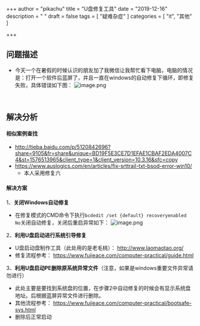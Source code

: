 +++
author = "pikachu"
title = "U盘修复工具"
date = "2019-12-16"
description = " "
draft = false
tags = [
    "疑难杂症"
]
categories = [
    "it", "其他"
]

+++

## 问题描述
- 今天一个在暑假的时候认识的朋友加了我微信让我帮忙看下电脑，电脑的情况是：打开一个软件后蓝屏了，并且一直在windows的自动修复下循环，即修复失败，具体错误如下图：
![image.png](http://ww1.sinaimg.cn/mw690/0061iV1igy1g9z0y2irtaj30ku0fm15l.jpg)

&nbsp;

## 解决分析

#### 相似案例查找
- http://tieba.baidu.com/p/5120842696?share=9105&fr=share&unique=BD19F5E3CE7D1EFAE1CBAF2EDA4007C4&st=1576513965&client_type=1&client_version=10.3.16&sfc=copy
- https://www.auslogics.com/en/articles/fix-srttrail-txt-bsod-error-win10/
	- 本人采用修复六

#### 解决方案

1、**关闭Windows自动修复**
- 在修复模式的CMD命令下执行`bcdedit /set {default} recoveryenabled No`关闭自动修复，关闭后重启异常如下：
![image.png](http://ww1.sinaimg.cn/mw690/0061iV1igy1g9z1eedv0dj30la0f0k8z.jpg)

2、**利用U盘启动进行系统引导修复**
- U盘启动盘制作工具（此处用的是老毛桃）： http://www.laomaotao.org/
- 修复流程参考： https://www.fujieace.com/computer-practical/guide.html

3、**利用U盘启动PE删除原系统异常文件**（注意，如果是windows重要文件异常请勿进行）
- 此处主要是要找到系统盘的位置，在步骤2中自动修复的时候会有显示系统盘地址。后根据蓝屏异常文件进行删除。
- 其他流程参考： https://www.fujieace.com/computer-practical/bootsafe-sys.html
- 删除后正常启动

&nbsp;